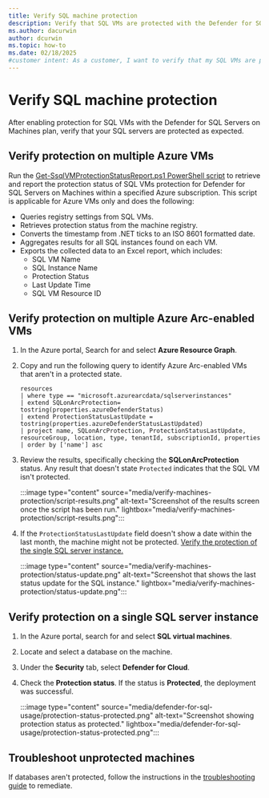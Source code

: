```yaml
---
title: Verify SQL machine protection
description: Verify that SQL VMs are protected with the Defender for SQL Servers on Machines plan as expected.
ms.author: dacurwin
author: dcurwin
ms.topic: how-to
ms.date: 02/18/2025
#customer intent: As a customer, I want to verify that my SQL VMs are protected with the Defender for SQL Servers on Machines plan as expected.
---
```


# Verify SQL machine protection

After enabling protection for SQL VMs with the Defender for SQL Servers on Machines plan, verify that your SQL servers are protected as expected.

## Verify protection on multiple Azure VMs

Run the [Get-SsqlVMProtectionStatusReport.ps1 PowerShell script](https://aka.ms/DfSQLprotectionverificationscale) to retrieve and report the protection status of SQL VMs protection for Defender for SQL Servers on Machines within a specified Azure subscription. This script is applicable for Azure VMs only and does the following:
- Queries registry settings from SQL VMs.
- Retrieves protection status from the machine registry.
- Converts the timestamp from .NET ticks to an ISO 8601 formatted date.
- Aggregates results for all SQL instances found on each VM.
- Exports the collected data to an Excel report, which includes:
    - SQL VM Name
    - SQL Instance Name
    - Protection Status
    - Last Update Time
    - SQL VM Resource ID

## Verify protection on multiple Azure Arc-enabled VMs

1. In the Azure portal, Search for and select **Azure Resource Graph**.

1. Copy and run the following query to identify Azure Arc-enabled VMs that aren't in a protected state.

    ```azurecli
    resources
    | where type == "microsoft.azurearcdata/sqlserverinstances"
    | extend SQLonArcProtection= tostring(properties.azureDefenderStatus)
    | extend ProtectionStatusLastUpdate = tostring(properties.azureDefenderStatusLastUpdated)
    | project name, SQLonArcProtection, ProtectionStatusLastUpdate, resourceGroup, location, type, tenantId, subscriptionId, properties
    | order by ['name'] asc
    ```

1. Review the results, specifically checking the **SQLonArcProtection** status. Any result that doesn't state `Protected` indicates that the SQL VM isn't protected.

    :::image type="content" source="media/verify-machines-protection/script-results.png" alt-text="Screenshot of the results screen once the script has been run." lightbox="media/verify-machines-protection/script-results.png":::

1. If the `ProtectionStatusLastUpdate` field doesn't show a date within the last month, the machine might not be protected. [Verify the protection of the single SQL server instance.](#verify-protection-on-a-single-sql-server-instance)

    :::image type="content" source="media/verify-machines-protection/status-update.png" alt-text="Screenshot that shows the last status update for the SQL instance." lightbox="media/verify-machines-protection/status-update.png":::

## Verify protection on a single SQL server instance

1. In the Azure portal, search for and select **SQL virtual machines**.

1. Locate and select a database on the machine.

1. Under the **Security** tab, select **Defender for Cloud**.

1. Check the **Protection status**. If the status is **Protected**, the deployment was successful.

    :::image type="content" source="media/defender-for-sql-usage/protection-status-protected.png" alt-text="Screenshot showing protection status as protected." lightbox="media/defender-for-sql-usage/protection-status-protected.png":::

## Troubleshoot unprotected machines

If databases aren't protected, follow the instructions in the [troubleshooting guide](troubleshoot-sql-machines-guide.md) to remediate.
